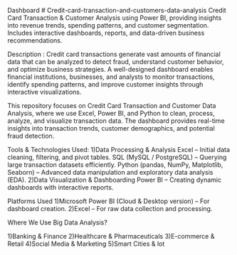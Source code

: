 Dashboard # Credit-card-transaction-and-customers-data-analysis
Credit Card Transaction &amp; Customer Analysis using Power BI, providing insights into revenue trends, spending patterns, and customer segmentation. Includes interactive dashboards, reports, and data-driven business recommendations.


Description :
Credit card transactions generate vast amounts of financial data that can be analyzed to detect fraud, understand customer behavior, and optimize business strategies. A well-designed dashboard enables financial institutions, businesses, and analysts to monitor transactions, identify spending patterns, and improve customer insights through interactive visualizations.

This repository focuses on Credit Card Transaction and Customer Data Analysis, where we use Excel, Power BI, and Python to clean, process, analyze, and visualize transaction data. The dashboard provides real-time insights into transaction trends, customer demographics, and potential fraud detection.

Tools & Technologies Used:
1)Data Processing & Analysis
  Excel – Initial data cleaning, filtering, and pivot tables.
  SQL (MySQL / PostgreSQL) – Querying large transaction datasets efficiently.
  Python (pandas, NumPy, Matplotlib, Seaborn) – Advanced data manipulation and exploratory data analysis (EDA).
2)Data Visualization & Dashboarding
  Power BI – Creating dynamic dashboards with interactive reports.

Platforms Used
1)Microsoft Power BI (Cloud & Desktop version) – For dashboard creation.
2)Excel – For raw data collection and processing.

Where We Use Big Data Analysis?

1)Banking & Finance 
2)Healthcare & Pharmaceuticals 
3)E-commerce & Retail 
4)Social Media & Marketing
5)Smart Cities & lot


